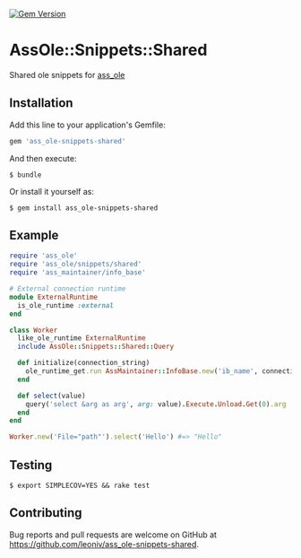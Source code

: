 [![Gem Version](https://badge.fury.io/rb/ass_ole-snippets-shared.svg)](https://badge.fury.io/rb/ass_ole-snippets-shared)
# AssOle::Snippets::Shared

Shared ole snippets for [ass_ole](https://github.com/leoniv/ass_ole)

## Installation

Add this line to your application's Gemfile:

```ruby
gem 'ass_ole-snippets-shared'
```

And then execute:

    $ bundle

Or install it yourself as:

    $ gem install ass_ole-snippets-shared

## Example

```ruby
require 'ass_ole'
require 'ass_ole/snippets/shared'
require 'ass_maintainer/info_base'

# External connection runtime
module ExternalRuntime
  is_ole_runtime :external
end

class Worker
  like_ole_runtime ExternalRuntime
  include AssOle::Snippets::Shared::Query

  def initialize(connection_string)
    ole_runtime_get.run AssMaintainer::InfoBase.new('ib_name', connection_string)
  end

  def select(value)
    query('select &arg as arg', arg: value).Execute.Unload.Get(0).arg
  end
end

Worker.new('File="path"').select('Hello') #=> "Hello"
```

## Testing

    $ export SIMPLECOV=YES && rake test

## Contributing

Bug reports and pull requests are welcome on GitHub at https://github.com/leoniv/ass_ole-snippets-shared.

